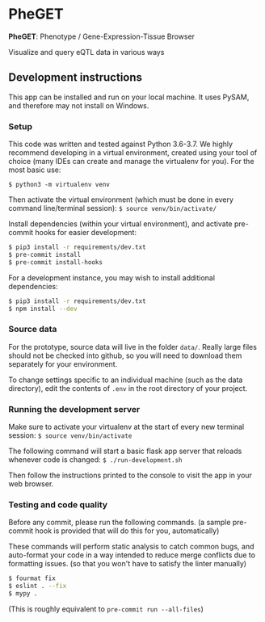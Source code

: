 # PheGET

**PheGET**: Phenotype / Gene-Expression-Tissue Browser

Visualize and query eQTL data in various ways

## Development instructions
This app can be installed and run on your local machine. It uses PySAM, and therefore may not install on Windows.

### Setup
This code was written and tested against Python 3.6-3.7. We highly recommend developing in a virtual environment, 
    created using your tool of choice (many IDEs can create and manage the virtualenv for you). For the most basic use:

`$ python3 -m virtualenv venv`

Then activate the virtual environment (which must be done in every command line/terminal session):
`$ source venv/bin/activate/`


Install dependencies (within your virtual environment), and activate pre-commit hooks for easier development:
```bash
$ pip3 install -r requirements/dev.txt
$ pre-commit install
$ pre-commit install-hooks
```

For a development instance, you may wish to install additional dependencies:
```bash
$ pip3 install -r requirements/dev.txt
$ npm install --dev
```

### Source data
For the prototype, source data will live in the folder `data/`. Really large files should not be checked into github, 
    so you will need to download them separately for your environment.

To change settings specific to an individual machine (such as the data directory), edit the contents of `.env` 
in the root directory of your project. 


### Running the development server
Make sure to activate your virtualenv at the start of every new terminal session: `$ source venv/bin/activate` 

The following command will start a basic flask app server that reloads whenever code is changed:
`$ ./run-development.sh`

Then follow the instructions printed to the console to visit the app in your web browser.


### Testing and code quality
Before any commit, please run the following commands. (a sample pre-commit hook is provided that will do this for you,
 automatically)
 
These commands will perform static analysis to catch common bugs, and auto-format your code in a way intended to 
 reduce merge conflicts due to formatting issues. (so that you won't have to satisfy the linter manually)

```bash
$ fourmat fix
$ eslint . --fix
$ mypy .
```

(This is roughly equivalent to `pre-commit run --all-files`)
